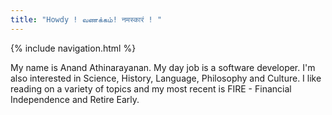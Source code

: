 ```yaml
---
title: "Howdy ! வணக்கம்! नमस्कारं ! "
---
```


 {% include navigation.html %}

My name is Anand Athinarayanan. My day job is a software developer. I'm also interested in Science, History, Language, Philosophy and Culture. I like reading on a variety of topics and my most recent is FIRE - Financial Independence and Retire Early. 
